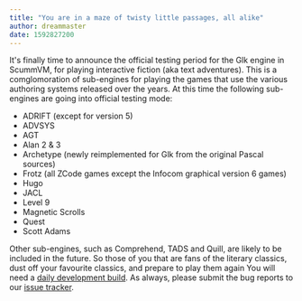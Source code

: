 ```yaml
---
title: "You are in a maze of twisty little passages, all alike"
author: dreammaster
date: 1592827200
---
```


It's finally time to announce the official testing period for the Glk engine in ScummVM, for playing interactive fiction (aka text adventures). This is a comglomoration of sub-engines for playing the games that use the various authoring systems released over the years. At this time the following sub-engines are going into official testing mode:
* ADRIFT (except for version 5)
* ADVSYS
* AGT
* Alan 2 & 3
* Archetype (newly reimplemented for Glk from the original Pascal sources)
* Frotz (all ZCode games except the Infocom graphical version 6 games)
* Hugo
* JACL
* Level 9
* Magnetic Scrolls
* Quest
* Scott Adams

Other sub-engines, such as Comprehend, TADS and Quill, are likely to be included in the future. So those of you that are fans of the literary classics, dust off your favourite classics, and prepare to play them again  You will need a [daily development build](https://buildbot.scummvm.org/builds.html). As always, please submit the bug reports to our [issue tracker](https://bugs.scummvm.org/).
 